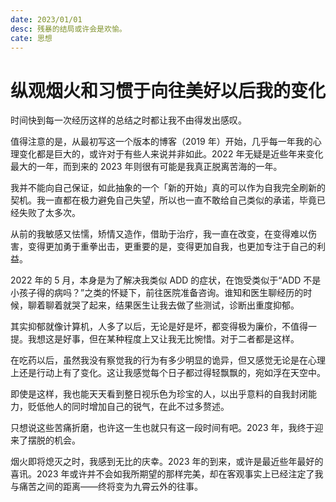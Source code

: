 ```yaml
---
date: 2023/01/01
desc: 残暴的结局或许会是欢愉。
cate: 思想
---
```


# 纵观烟火和习惯于向往美好以后我的变化

时间快到每一次经历这样的总结之时都让我不由得发出感叹。

值得注意的是，从最初写这一个版本的博客（2019 年）开始，几乎每一年我的心理变化都是巨大的，或许对于有些人来说并非如此。2022 年无疑是近些年来变化最大的一年，而到来的 2023 年则很有可能是我真正脱离苦海的一年。

我并不能向自己保证，如此抽象的一个「新的开始」真的可以作为自我完全刷新的契机。我一直都在极力避免自己失望，所以也一直不敢给自己类似的承诺，毕竟已经失败了太多次。

从前的我敏感又怯懦，矫情又造作，借助于治疗，我一直在改变，在变得难以伤害，变得更加勇于重拳出击，更重要的是，变得更加自我，也更加专注于自己的利益。

2022 年的 5 月，本身是为了解决我类似 ADD 的症状，在饱受类似于“ADD 不是小孩子得的病吗？”之类的怀疑下，前往医院准备咨询。谁知和医生聊经历的时候，聊着聊着就哭了起来，结果医生让我去做了些测试，诊断出重度抑郁。

其实抑郁就像计算机，人多了以后，无论是好是坏，都变得极为廉价，不值得一提。我想这是好事，但在某种程度上又让我无比惋惜。对于二者都是这样。

在吃药以后，虽然我没有察觉我的行为有多少明显的诡异，但又感觉无论是在心理上还是行动上有了变化。这让我感觉每个日子都过得轻飘飘的，宛如浮在天空中。

即使是这样，我也能天天看到整日视乐色为珍宝的人，以出乎意料的自我封闭能力，贬低他人的同时增加自己的锐气，在此不过多赘述。

只想说这些苦痛折磨，也许这一生也就只有这一段时间有吧。2023 年，我终于迎来了摆脱的机会。

烟火即将熄灭之时，我感到无比的庆幸。2023 年的到来，或许是最近些年最好的喜讯。2023 年或许并不会如我所期望的那样完美，却在客观事实上已经注定了我与痛苦之间的距离——终将变为九霄云外的往事。
